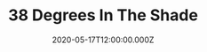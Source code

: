 ---
date: "2020-05-17T12:00:00.000Z"
season: 2
episode: 6
youtube_video_id: iq60cBXzAEM
youtube_playlist_id: PLrFnw7knHereU-EKGRgsFLupjG06HUj85
title: 38 Degrees In The Shade
duration: 10
---